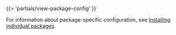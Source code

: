 <!-- The below partial is in the docs-tap/partials directory -->

{{> 'partials/view-package-config' }}

For information about package-specific configuration, see [Installing individual packages](/docs-tap/install-components-openshift.hbs.md).
